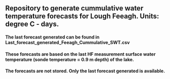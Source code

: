## Repository to generate cummulative water temperature forecasts for Lough Feeagh. Units: degree C - days.

#### The last forecast generated can be found in Last_forecast_generated_Feeagh_Cummulative_SWT.csv

#### These forecasts are based on the last HF measurement surface water temperature (sonde temperature = 0.9 m depth) of the lake.

#### The forecasts are not stored. Only the last forecast generated is available.